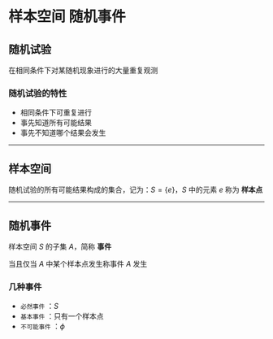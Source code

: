 # 样本空间 随机事件

## 随机试验

在相同条件下对某随机现象进行的大量重复观测

### 随机试验的特性

- 相同条件下可重复进行
- 事先知道所有可能结果
- 事先不知道哪个结果会发生

- - - - - -

## 样本空间

随机试验的所有可能结果构成的集合，记为：$S=\{e\}$，$S$ 中的元素 $e$ 称为 **样本点**

- - - - - -

## 随机事件

样本空间 $S$ 的子集 $A$，简称 **事件**

当且仅当 $A$ 中某个样本点发生称事件 $A$ 发生

### 几种事件

- `必然事件` ：$S$
- `基本事件` ：只有一个样本点
- `不可能事件` ：$\phi$